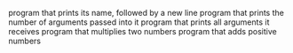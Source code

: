program that prints its name, followed by a new line program that prints the number of arguments passed into it program that prints all arguments it receives program that multiplies two numbers program that adds positive numbers
